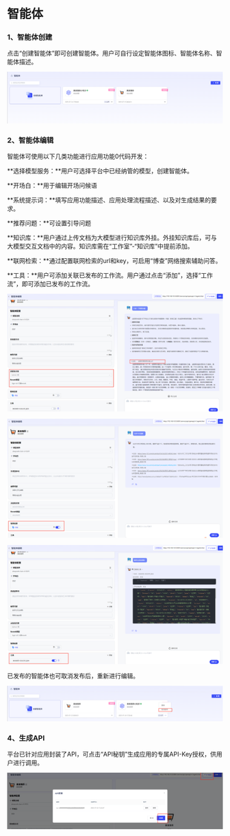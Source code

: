 # 智能体

### **1、智能体创建**

点击“创建智能体”即可创建智能体。用户可自行设定智能体图标、智能体名称、智能体描述。

![image-20250725154453562](assets/image-20250725154453562.png)

### **2、智能体编辑**

智能体可使用以下几类功能进行应用功能0代码开发：

**选择模型服务：**用户可选择平台中已经纳管的模型，创建智能体。

**开场白：**用于编辑开场问候语

**系统提示词：**填写应用功能描述、应用处理流程描述、以及对生成结果的要求。

**推荐问题：**可设置引导问题

**知识库：**用户通过上传文档为大模型进行知识库外挂。外挂知识库后，可与大模型交互文档中的内容。知识库需在“工作室”-“知识库”中提前添加。

**联网检索：**通过配置联网检索的url和key，可启用“博查”网络搜索辅助问答。

**工具：**用户可添加关联已发布的工作流。用户通过点击“添加”，选择“工作流”，即可添加已发布的工作流。

![image-20250725155409576](assets/image-20250725155409576.png)

![image-20250725155530013](assets/image-20250725155530013.png)

![image-20250725155124542](assets/image-20250725155124542.png)

已发布的智能体也可取消发布后，重新进行编辑。

![image-20250725155550313](assets/image-20250725155550313.png)

### **4、生成API**

  平台已针对应用封装了API，可点击“API秘钥”生成应用的专属API-Key授权，供用户进行调用。

![image-20250725155616633](assets/image-20250725155616633.png)